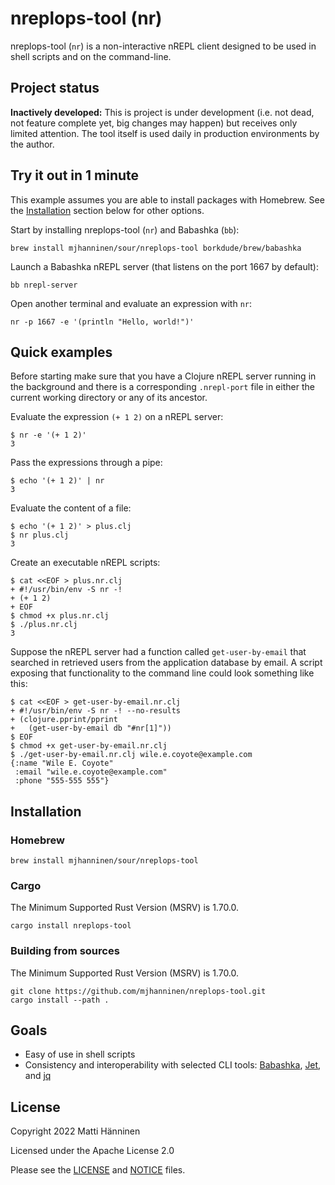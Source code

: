 # nreplops-tool (nr)

nreplops-tool (`nr`) is a non-interactive nREPL client designed to be used in
shell scripts and on the command-line.

## Project status

**Inactively developed:** This is project is under development (i.e. not dead,
not feature complete yet, big changes may happen) but receives only limited
attention.  The tool itself is used daily in production environments by the
author.

## Try it out in 1 minute

This example assumes you are able to install packages with Homebrew.  See the
[Installation](#installation) section below for other options.

Start by installing nreplops-tool (`nr`) and Babashka (`bb`):

```
brew install mjhanninen/sour/nreplops-tool borkdude/brew/babashka
```

Launch a Babashka nREPL server (that listens on the port 1667 by default):

```
bb nrepl-server
```

Open another terminal and evaluate an expression with `nr`:

```
nr -p 1667 -e '(println "Hello, world!")'
```

## Quick examples

Before starting make sure that you have a Clojure nREPL server running in the
background and there is a corresponding `.nrepl-port` file in either the current
working directory or any of its ancestor.

Evaluate the expression `(+ 1 2)` on a nREPL server:

```
$ nr -e '(+ 1 2)'
3
```

Pass the expressions through a pipe:

```
$ echo '(+ 1 2)' | nr
3
```

Evaluate the content of a file:

```
$ echo '(+ 1 2)' > plus.clj
$ nr plus.clj
3
```

Create an executable nREPL scripts:

```
$ cat <<EOF > plus.nr.clj
+ #!/usr/bin/env -S nr -!
+ (+ 1 2)
+ EOF
$ chmod +x plus.nr.clj
$ ./plus.nr.clj
3
```

Suppose the nREPL server had a function called `get-user-by-email` that searched
in retrieved users from the application database by email.  A script exposing
that functionality to the command line could look something like this:

```
$ cat <<EOF > get-user-by-email.nr.clj
+ #!/usr/bin/env -S nr -! --no-results
+ (clojure.pprint/pprint
+   (get-user-by-email db "#nr[1]"))
$ EOF
$ chmod +x get-user-by-email.nr.clj
$ ./get-user-by-email.nr.clj wile.e.coyote@example.com
{:name "Wile E. Coyote"
 :email "wile.e.coyote@example.com"
 :phone "555-555 555"}
```

## Installation

### Homebrew

```
brew install mjhanninen/sour/nreplops-tool
```

### Cargo

The Minimum Supported Rust Version (MSRV) is 1.70.0.

```
cargo install nreplops-tool
```

### Building from sources

The Minimum Supported Rust Version (MSRV) is 1.70.0.

```
git clone https://github.com/mjhanninen/nreplops-tool.git
cargo install --path .
```

## Goals

- Easy of use in shell scripts
- Consistency and interoperability with selected CLI tools:
  [Babashka][babashka], [Jet][jet], and [jq][jq]

[babashka]: https://github.com/babashka/babashka
[jet]: https://github.com/borkdude/jet
[jq]: https://github.com/stedolan/jq

## License

Copyright 2022 Matti Hänninen

Licensed under the Apache License 2.0

Please see the [LICENSE](./LICENSE) and [NOTICE](./NOTICE) files.
